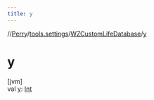```yaml
---
title: y
---
```

//[Perry](../../../index.html)/[tools.settings](../index.html)/[WZCustomLifeDatabase](index.html)/[y](y.html)



# y



[jvm]\
val [y](y.html): [Int](https://kotlinlang.org/api/latest/jvm/stdlib/kotlin/-int/index.html)





